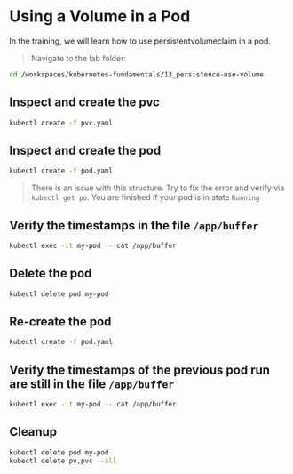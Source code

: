 # Using a Volume in a Pod

In the training, we will learn how to use persistentvolumeclaim in a pod.

>Navigate to the lab folder:

```bash
cd /workspaces/kubernetes-fundamentals/13_persistence-use-volume
```

## Inspect and create the pvc

```bash
kubectl create -f pvc.yaml
```

## Inspect and create the pod

```bash
kubectl create -f pod.yaml
```

>There is an issue with this structure. Try to fix the error and verify via `kubectl get po`. You are finished if your pod is in state `Running`

## Verify the timestamps in the file `/app/buffer`

```bash
kubectl exec -it my-pod -- cat /app/buffer
```

## Delete the pod

```bash
kubectl delete pod my-pod
```

## Re-create the pod

```bash
kubectl create -f pod.yaml
```

## Verify the timestamps of the previous pod run are still in the file `/app/buffer`

```bash
kubectl exec -it my-pod -- cat /app/buffer
```

## Cleanup

```bash
kubectl delete pod my-pod
kubectl delete pv,pvc --all
```
